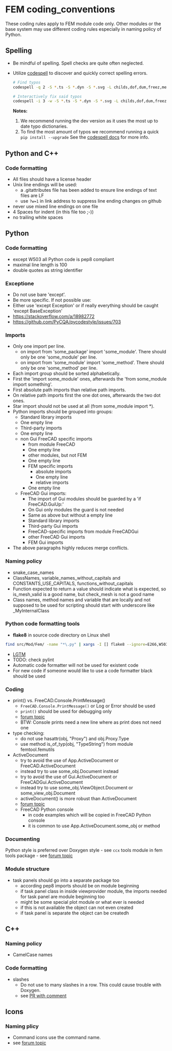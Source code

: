 # FEM coding_conventions
These coding rules apply to FEM module code only. Other modules or the base system may use different coding rules especially in naming policy of Python.


## Spelling
- Be mindful of spelling. Spell checks are quite often neglected.
- Utilize [codespell](https://github.com/codespell-project/codespell) to discover and quickly correct spelling errors.

  ```bash
  # Find typos
  codespell -q 2 -S *.ts -S *.dyn -S *.svg -L childs,dof,dum,freez,methode,nd,normaly,programm,som,uint,vertexes,inout  src/Mod/Fem/

  # Interactively fix said typos
  codespell -i 3 -w -S *.ts -S *.dyn -S *.svg -L childs,dof,dum,freez,methode,nd,normaly,programm,som,uint,vertexes,inout  src/Mod/Fem/
  ```

  **Notes:**
  1) We recommend running the dev version as it uses the most up to date typo dictionaries.
  2) To find the most amount of typos we recommend running a quick `pip install --upgrade`
  See the [codespell docs](https://github.com/codespell-project/codespell#updating) for more info.


## Python and C++
### Code formatting
- All files should have a license header
- Unix line endings will be used:
    - a .gitattributes file has been added to ensure line endings of text files are LF
    - use `?w=1` in link address to suppress line ending changes on github
- never use mixed line endings on one file
- 4 Spaces for indent (in this file too ;-))
- no trailing white spaces


## Python
### Code formatting
- except W503 all Python code is pep8 compliant
- maximal line length is 100
- double quotes as string identifier

### Exceptione
- Do not use bare 'except'.
- Be more specific. If not possible use:
- Either use 'except Exception' or if really everything should be caught 'except BaseException'
- https://stackoverflow.com/a/18982772
- https://github.com/PyCQA/pycodestyle/issues/703

### Imports
- Only one import per line.
    - on import from 'some_package' import 'some_module'. There should only be one 'some_module' per line.
    - on import from 'some_module' import 'some_method'. There should only be one 'some_method' per line.
- Each import group should be sorted alphabetically.
- First the 'import some_module' ones, afterwards the 'from some_module import something'.
- First absolute path imports than relative path imports.
- On relative path imports first the one dot ones, afterwards the two dot ones.
- Star import should not be used at all (from some_module import *).
- Python imports should be grouped into groups:
    - Standard library imports
    - One empty line
    - Third-party imports
    - One empty line
    - non Gui FreeCAD specific imports
        - from module FreeCAD
        - One empty line
        - other modules, but not FEM
        - One empty line
        - FEM specific imports
            - absolute imports
            - One empty line
            - relative imports
        - One empty line
    - FreeCAD Gui imports:
        - The import of Gui modules should be guarded by a 'if FreeCAD.GuiUp:'
        - On Gui only modules the guard is not needed
        - Same as above but without a empty line
        - Standard library imports
        - Third-party Gui imports
        - FreeCAD-specific imports from module FreeCADGui
        - other FreeCAD Gui imports
        - FEM Gui imports
- The above paragraphs highly reduces merge conflicts.

### Naming policy
- snake_case_names
- ClassNames, variable_names_without_capitals and CONSTANTS_USE_CAPITALS, functions_without_capitals
- Function expected to return a value should indicate what is expected, so is_mesh_valid is a good name, but check_mesh is not a good name
- Class names, method names and variable that are locally and not supposed to be used for scripting should start with underscore like _MyInternalClass

### Python code formatting tools
- **flake8** in source code directory on Linux shell
```bash
find src/Mod/Fem/ -name "*\.py" | xargs -I [] flake8 --ignore=E266,W503 --max-line-length=100 []
```
- [LGTM](https://lgtm.com/projects/g/FreeCAD/FreeCAD/latest/files/src/Mod/Fem/)
- TODO: check pylint
- Automatic code formatter will not be used for existent code
- For new code if someone would like to use a code formatter black should be used

### Coding
- print() vs. FreeCAD.Console.PrintMessage()
    - `FreeCAD.Console.PrintMessage()` or Log or Error should be used
    - `print()` should be used for debugging only
    - [forum topic](https://forum.freecad.org/viewtopic.php?f=10&t=39110)
    - BTW: Console prints need a new line where as print does not need one
- type checking:
    - do not use hasattr(obj, "Proxy") and obj.Proxy.Type
    - use method is_of_typ(obj, "TypeString") from module femtool.femutils
- ActiveDocument
    - try to avoid the use of App.ActiveDocument or FreeCAD.ActiveDocument
    - instead try to use some_obj.Document instead
    - try to avoid the use of Gui.ActiveDocument or FreeCADGui.ActiveDocument
    - instead try to use some_obj.ViewObject.Document or some_view_obj.Document
    - activeDocument() is more robust than ActiveDocument
    - [forum topic](https://forum.freecad.org/viewtopic.php?f=10&t=44133)
    - FreeCAD Python console
        - in code examples which will be copied in FreeCAD Python console
        - it is common to use App.ActiveDocument.some_obj or method

### Documenting
Python style is preferred over Doxygen style
    - see `ccx` tools module in fem tools package
    - see [forum topic](https://forum.freecad.org/viewtopic.php?f=10&t=37094)

### Module structure
- task panels should go into a separate package too
    - according pep8 imports should be on module beginning
    - if task panel class in inside viewprovider module, the imports needed for task panel are module beginning too
    - might be some special plot module or what ever is needed
    - if this is not available the object can not even created
    - if task panel is separate the object can be createdh


## C++
### Naming policy
- CamelCase names

### Code formatting
- slashes
    - Do not use to many slashes in a row. This could cause trouble with Doxygen.
    - see [PR with comment](https://github.com/FreeCAD/FreeCAD/pull/2757#discussion_r355218913)


## Icons
### Naming plicy
- Command icons use the command name.
- see [forum topic](https://forum.freecad.org/viewtopic.php?f=18&t=43379)
